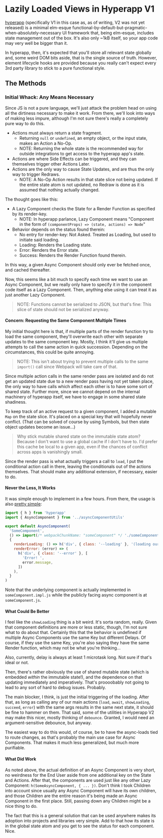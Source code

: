 Lazily Loaded Views in Hyperapp V1
==================================

[hyperapp](https://github.com/jorgebucaran/hyperapp) (specifically V1 in this case as, as of writing, V2 was not yet released) is a minimal elm-esque functional-by-default-but-pragmatic-when-absolutely-necessary UI framework that, being elm-esque, includes state management out of the box.  It's also only ~1kB itself, so your app code may very well be bigger than it.

In hyperapp, then, it's expected that you'll store all relevant state globally and, some weird DOM bits aside, that is the single source of truth.  However, element lifecycle hooks are provided because you really can't expect every 3rd party library to stick to a pure functional style.



## The Methods


### Initial Whack: Any Means Necessary

Since JS is not a pure language, we'll just attack the problem head on using all the dirtiness necessary to make it work.  From there, we'll look into ways of making less impure, although I'm not sure there's really a completely pure way to do this.

- Actions must always return a state fragment.
  - Returning `null` or `undefined`, an empty object, or the input state, makes an Action a No-Op.
  - NOTE: Returning the whole state is the recommended way for outside integrations to get access to the hyperapp app's state.
- Actions are where Side Effects can be triggered, and they can themselves trigger other Actions Later.
- Actions are the only way to cause State Updates, and are thus the only way to trigger Redraws.
  - NOTE: A No-Op Action results in that state slice not being updated.  If the entire state atom is not updated, no Redraw is done as it is assumed that nothing actually changed.

The thought goes like this:
- A Lazy Component checks the State for a Render Function as specified by its render-key.
  - NOTE: In hyperapp parlance, Lazy Component means "Component in the form of `(componentProps) => (state, actions) => Node`"
- Behavior depends on the status found therein:
  - No entry for render-key: Not Asked.  Treated as Loading, but used to initiate said loading.
  - Loading: Renders the Loading state.
  - Error: Renders the Error state.
  - Success: Renders the Render Function found therein.

In this way, a given Async Component should only ever be fetched once, and cached thereafter.

Now, this seems like a bit much to specify each time we want to use an Async Component, but we really only have to specify it in the component code itself as a Lazy Component.  Then, anything else using it can treat it as just another Lazy Component.

> NOTE: Functions cannot be serialized to JSON, but that's fine: This slice of state should not be serialized anyway.

#### Concern: Requesting the Same Component Multiple Times

My initial thought here is that, if multiple parts of the render function try to load the same component, they'll overwrite each other with separate updates to the same component key.  Mostly, I think it'll give us multiple attempts to call the same action in quick succession.  Depending on the circumstances, this could be quite annoying.

> NOTE: This isn't about trying to prevent multiple calls to the same `import()` call since Webpack will take care of that.

Since multiple action calls in the same render pass are isolated and do not get an updated state due to a new render pass having not yet taken place, the only way to have calls which affect each other is to have some sort of shared state.  Further more, since we cannot depend on the internal machinery of hyperapp itself, we have to engage in some shared state shadiness.

To keep track of an active request to a given component, I added a mutable `Map` on the state slice.  It's placed on a special key that will hopefully never conflict.  (That can be solved of course by using Symbols, but then state object updates become an issue...)

> Why stick mutable shared state on the immutable state atom?  Because I don't want to use a global cache if I don't have to.  I'd prefer this cache be local to a given app, even if the chances of conflict across apps is vanishingly small.

Since the render pass is what actually triggers a call to `load`, I put the conditional action call in there, leaving the conditionals out of the actions themselves.  That should make any additional extension, if necessary, easier to do.

#### Never the Less, It Works

It was simple enough to implement in a few hours.  From there, the usage is also [pretty simple](./src/components/someComponent.js):

```js
import { h } from 'hyperapp'
import { AsyncComponent } from '../asyncComponentUtils'

export default AsyncComponent(
  'SomeComponent',
  () => import(/* webpackChunkName: "someComponent" */ './someComponent.impl'),
  {
    renderLoading: () => h('div', { class: '--loading' }, '(loading our component...)'),
    renderError: (error) => (
      h('div', { class: '--error' }, [
        'Error! ',
        error.message,
      ])
    ),
  }
)
```

Note that the underlying component is actually implemented in `someComponent.impl.js` while the publicly facing async component is at `someComponent.js`.

#### What Could Be Better

I feel like the `showLoading` thing is a bit weird.  It's sorta random, really.  Given that component definitions are more or less static, though, I'm not sure what to do about that.  Certainly this that the behavior is undefined if multiple Async Components use the same Key but different Delays.  Of course, if they use the same Key, you're also saying they have the same Render function, which may not be what you're thinking...

Also, currently, delay is always at least 1 microtask long.  Not sure if that's ideal or not.

Then, there's rather obviously the use of shared mutable state (which is embedded _within_ the immutable state!), and the dependence on that updating immediately and imperatively.  That's proooobably not going to lead to any sort of hard to debug issues.  Probably.

The main blocker, I think, is just the initial triggering of the loading.  After that, as long as calling any of our main actions (`load`, `await`, `showLoading`, `succeed`, `error`) with the same args results in the same next state, it should be fine to hammer on them.  That said, some of the utilities in Hyperapp V2 may make this nicer, mostly thinking of `debounce`.  Granted, I would need an argument-sensitive debounce, but anyway.

The easiest way to do this would, of course, be to have the async-loads tied to route changes, as that's probably the main use case for Async Components.  That makes it much less generalized, but much more purifiable.

#### What Did Work

As noted above, the actual definition of an Async Component is very short, no weirdness for the End User aside from one additional key on the State and Actions.  After that, the components are used just like any other Lazy Component: `h(SomeAsyncComponent, { ... })`.  Don't think I took Children into account since usually any Async Component will have its own children, and those Children are the entire reason it's being made an Async Component in the first place.  Still, passing down any Children might be a nice thing to do.

The fact that this is a general solution that can be used anywhere makes its adoption into projects and libraries very simple.  Add to that how its state is in the global state atom and you get to see the status for each component.  Nice.
